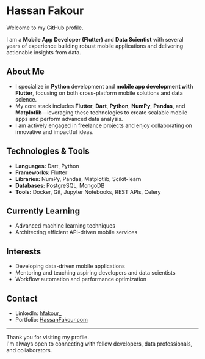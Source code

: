 # Hassan Fakour

Welcome to my GitHub profile.

I am a **Mobile App Developer (Flutter)** and **Data Scientist** with several years of experience building robust mobile applications and delivering actionable insights from data.

## About Me
- I specialize in **Python** development and **mobile app development with Flutter**, focusing on both cross-platform mobile solutions and data science.
- My core stack includes **Flutter**, **Dart**, **Python**, **NumPy**, **Pandas**, and **Matplotlib**—leveraging these technologies to create scalable mobile apps and perform advanced data analysis.
- I am actively engaged in freelance projects and enjoy collaborating on innovative and impactful ideas.

## Technologies & Tools
- **Languages:** Dart, Python
- **Frameworks:** Flutter
- **Libraries:** NumPy, Pandas, Matplotlib, Scikit-learn
- **Databases:** PostgreSQL, MongoDB
- **Tools:** Docker, Git, Jupyter Notebooks, REST APIs, Celery

## Currently Learning
- Advanced machine learning techniques
- Architecting efficient API-driven mobile services

## Interests
- Developing data-driven mobile applications
- Mentoring and teaching aspiring developers and data scientists
- Workflow automation and performance optimization

## Contact
- LinkedIn: [hfakour_](#)
- Portfolio: [HassanFakour.com](#)

---

Thank you for visiting my profile.  
I'm always open to connecting with fellow developers, data professionals, and collaborators.
